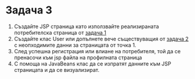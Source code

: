 # Задача 3

1. Създайте JSP страница като използвайте реализираната потребителска страница от [задача 1](Tasks/Task1.md)
2. Създайте клас User или допълнете вече съществуващия от [задача 2](Tasks/Task2.md) с неопходимите данни за страницата от точка 1.
3. След успешна регистрация или влиане на потребителя, той да се пренасочи към jsp файла на профилната страница
4. С помоща на JavaBeans клас да се изпратят данните към JSP страницата и да се визуализират.